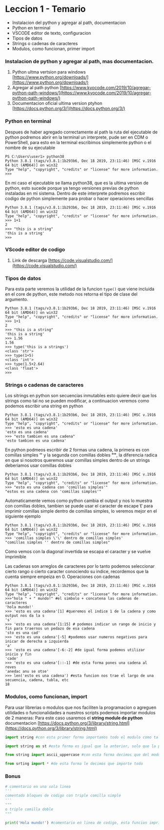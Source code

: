 # Leccion 1 - Temario

* Instalacion del python y agregar al path, documentacion
* Python en terminal
* VSCODE editor de texto, configuracion
* Tipos de datos
* Strings o cadenas de caracteres
* Modulos, como funcionan, primer import

### Instalacion de python y agregar al path, mas documentacion.

1. Python ultma vertsion para windows [https://www.python.org/downloads/](https://www.python.org/downloads/)
2. Agregar al path python [https://www.kyocode.com/2019/10/agregar-python-path-windows/](https://www.kyocode.com/2019/10/agregar-python-path-windows/)
3. Documentacion oficial ultima version ptyhon [https://docs.python.org/3/](https://docs.python.org/3/)

### Python en terminal
Despues de haber agregado correctamente al path la ruta del ejecutable de python podremos abrir en la terminal un interprete, pude ser en CDM o PowerShell, para esto en la terminal escribimos simplemente python o el nombre de su ejecutable
```
PS C:\Users\user1> python38
Python 3.8.1 (tags/v3.8.1:1b293b6, Dec 18 2019, 23:11:46) [MSC v.1916 64 bit (AMD64)] on win32
Type "help", "copyright", "credits" or "license" for more information.
>>>
```
En mi caso el ejecutable se llama python38, que es la ultima version de python, esto sucede porque ya tengo versiones previas de python instaladas en mi sistema.
Dentro de este interprete podremos escribir codigo de python simplemente para probar o hacer operaciones sencillas
```
Python 3.8.1 (tags/v3.8.1:1b293b6, Dec 18 2019, 23:11:46) [MSC v.1916 64 bit (AMD64)] on win32
Type "help", "copyright", "credits" or "license" for more information.
>>> 1+1
2
>>> "this is a string"
'this is a string'
>>>
```
### VScode editor de codigo
1. Link de descarga [https://code.visualstudio.com/](https://code.visualstudio.com/)

### Tipos de datos
Para esta parte veremos la utilidad de la funcion ```type()``` que viene incluida en el core de python, este metodo nos retorna el tipo de clase del argumento.
```
Python 3.8.1 (tags/v3.8.1:1b293b6, Dec 18 2019, 23:11:46) [MSC v.1916 64 bit (AMD64)] on win32
Type "help", "copyright", "credits" or "license" for more information.
>>> 1+1
2
>>> "this is a string"
'this is a string'
>>> 1.56
1.56
>>> type('this is a strings')
<class 'str'>
>>> type(1+5)
<class 'int'>
>>> type(1.5+2.64)
<class 'float'>
>>>
```
### Strings o cadenas de caracteres
Los sitrings en python son secuencias inmutables esto quiere decir que los strings como tal no se pueden modificar, a continuacion veremos como podemos escribir una string en python
```
Python 3.8.1 (tags/v3.8.1:1b293b6, Dec 18 2019, 23:11:46) [MSC v.1916 64 bit (AMD64)] on win32
Type "help", "copyright", "credits" or "license" for more information.
>>> 'esto es una cadena'
'esto es una cadena'
>>> "esto tambien es una cadena"
'esto tambien es una cadena'
```
En python podmeos escribir de 2 formas una cadena, la primera es con comillas simples **''** y la segunda con comillas dobles **""**, la diferencia radica en que si nosotros queremos usar comillas simples dentro de un strings deberiamos usar comillas dobles
```
Python 3.8.1 (tags/v3.8.1:1b293b6, Dec 18 2019, 23:11:46) [MSC v.1916 64 bit (AMD64)] on win32
Type "help", "copyright", "credits" or "license" for more information.
>>> "esto es una cadena con 'comillas simples'"
"estos es una cadena con 'comillas simples'"
```
Automaticamente vemos como python cambia el output y nos lo muestra con comillas dobles, tambien se puede usar el caracter de escape **\\'** para imprimir comillas simple dentro de comillas simples, lo veremos mejor en el siguiente ejemplo
```
Python 3.8.1 (tags/v3.8.1:1b293b6, Dec 18 2019, 23:11:46) [MSC v.1916 64 bit (AMD64)] on win32
Type "help", "copyright", "credits" or "license" for more information.
>>> 'comillas simples \'\' dentro de comillas simples'
"comillas simples '' dentro de comillas simples"
```
Como vemos con la diagonal invertida se escapa el caracter y se vuelve imprimible

Las cadenas son arreglos de caracteres por lo tanto podemos seleccionar cierto rango o cierto caracter conociendo su indice, recordemos que la cuenta siempre empeiza en 0.
Operaciones con cadenas
```
Python 3.8.1 (tags/v3.8.1:1b293b6, Dec 18 2019, 23:11:46) [MSC v.1916 64 bit (AMD64)] on win32
Type "help", "copyright", "credits" or "license" for more information.
>>>"hola " + " mundo!" #el simbolo + concatena las cadenas de caracteres
'hola mundo!'
>>> 'esto es una cadena'[1] #queremos el indice 1 de la cadena y como output nos da la s
's'
>>> 'esto es una cadena'[1:15] # podemos indicar un rango de inicio y fin para traernos un pedazo de esa cadena
'sto es una cad'
>>> 'esto es una cadena'[-5] #podemos usar numeros negativos para inicar de derecha a izquierda
'a'
>>> 'esto es una cadena'[-6:-2] #de igual forma podemos utilizar inicio y fin
'cade'
>>> 'esto es una cadena'[::-1] #de esta forma pones una cadena al reves
'anedac anu se otse'
>>> len('esto es una cadena') #esta funcion nos trae el largo de una secuencia, cadena, tubla, etc
18
```

### Modulos, como funcionan, import
Para usar librerias o modulos que nos faciliten la programacion o agreguen utilidades o funcionalidades a nuestros scripts podemos importar modulos de 2 maneras:
Para este caso usaremos el **string module de python** documentacion [https://docs.python.org/3/library/string.html](https://docs.python.org/3/library/string.html)
```python
import string #con esta primer forma importamos todo el modulo como tal, esto quiere decir con todos sus metodos, constantes, etc

import string as st #esta forma es igual que la anterior, solo que la palabra as le agrega un alias, de esta forma podemos personalizar su llamada

from string import ascii_uppercase #con esta forma decimos que del modulo string import solo la constante ascii_uppercase, de esta manera solo tendremos acceso a eso que importamos

from srting import * #de esta forma le decimos que importe todo
```

### Bonus
```python
# comentario en una sola linea
'''
comentado bloques de codigo con triple comilla simple
'''
"""
o triple comilla doble
"""

print('Hola mundo!') #comentario en linea de codigo, esta funcion imprime a pantalla
```
